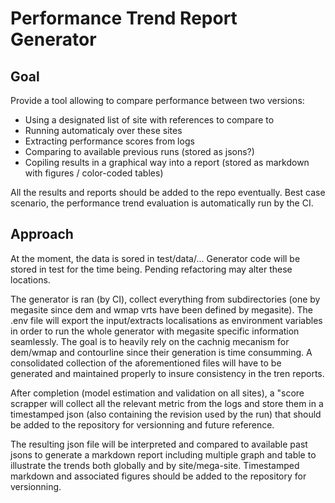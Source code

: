 # Performance Trend Report Generator

## Goal

Provide a tool allowing to compare performance between two versions:

- Using a designated list of site with references to compare to
- Running automaticaly over these sites
- Extracting performance scores from logs
- Comparing to available previous runs (stored as jsons?)
- Copiling results in a graphical way into a report (stored as markdown with figures / color-coded tables)

All the results and reports should be added to the repo eventually. Best case scenario, the performance trend evaluation is automatically run by the CI.

## Approach

At the moment, the data is sored in test/data/... Generator code will be stored in test for the time being. Pending refactoring may alter these locations.

The generator is ran (by CI), collect everything from subdirectories (one by megasite since dem and wmap vrts have been defined by megasite). The .env file will export the input/extracts localisations as environment variables in order to run the whole generator with megasite specific information seamlessly. The goal is to heavily rely on the cachnig mecanism for dem/wmap and contourline since their generation is time consumming. A consolidated collection of the aforementioned files will have to be generated and maintained properly to insure consistency in the tren reports.

After completion (model estimation and validation on all sites), a "score scrapper will collect all the relevant metric from the logs and store them in a timestamped json (also containing the revision used by the run) that should be added to the repository for versionning and future reference.

The resulting json file will be interpreted and compared to available past jsons to generate a markdown report including multiple graph and table to illustrate the trends both globally and by site/mega-site. Timestamped markdown and associated figures should be added to the repository for versionning.
